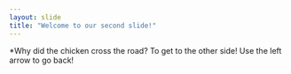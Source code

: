 ```yaml
---
layout: slide
title: "Welcome to our second slide!"
---
```

*Why did the chicken cross the road? To get to the other side!
Use the left arrow to go back!
